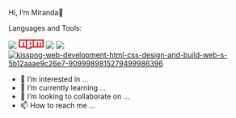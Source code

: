 Hi, I’m Miranda👋

Languages and Tools:

<img src='http://3con14.biz/code/_data/js/intro/js-logo.png' width='25'> <img src='https://github.com/MarioTerron/logo-images/blob/master/logos/npm.png' width='50'> <img src='https://raw.githubusercontent.com/jalbertsr/logo-badge-images/master/img/react_logo.png' width='75'> <img src='https://github.com/jalbertsr/logo-badge-images/blob/master/img/rsz_postgresql.png?raw=true' width='500'> <a href='https://postimg.cc/tYBh54Wb' target='_blank'><img src='https://i.postimg.cc/tYBh54Wb/kisspng-web-development-html-css-design-and-build-web-s-5b12aaae9c26e7-9099989815279499986396.png' border='0' alt='kisspng-web-development-html-css-design-and-build-web-s-5b12aaae9c26e7-9099989815279499986396'/></a>

- 👀 I’m interested in ...
- 🌱 I’m currently learning ...
- 💞️ I’m looking to collaborate on ...
- 📫 How to reach me ...

<!---
mirandaklucas/mirandaklucas is a ✨ special ✨ repository because its `README.md` (this file) appears on your GitHub profile.
You can click the Preview link to take a look at your changes.
--->
